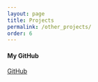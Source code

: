 ```yaml
---
layout: page
title: Projects
permalink: /other_projects/
order: 6
---
```



#### **My GitHub**
[GitHub](https://github.com/utkarsh4430)
